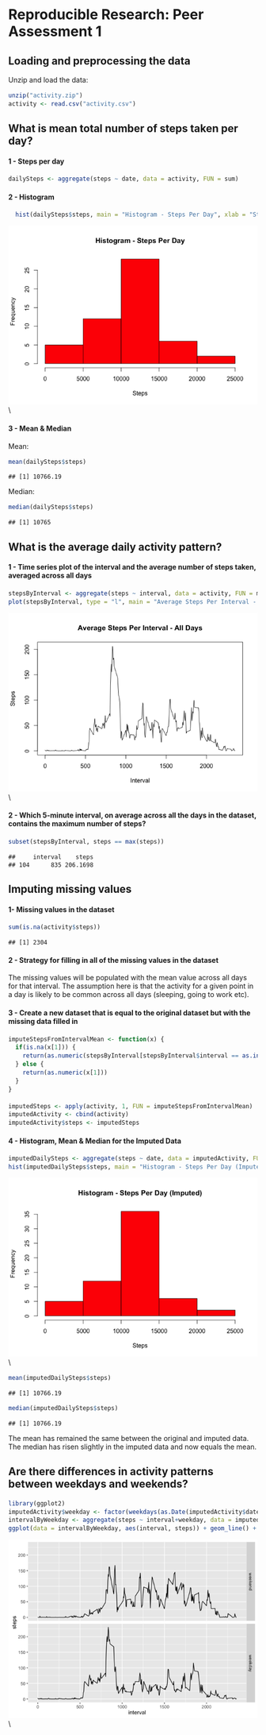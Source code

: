 # Reproducible Research: Peer Assessment 1


## Loading and preprocessing the data

Unzip and load the data:

```r
unzip("activity.zip")
activity <- read.csv("activity.csv")
```

## What is mean total number of steps taken per day?

#### 1 - Steps per day

```r
dailySteps <- aggregate(steps ~ date, data = activity, FUN = sum)
```

#### 2 - Histogram

```r
  hist(dailySteps$steps, main = "Histogram - Steps Per Day", xlab = "Steps", col = "red")
```

![](PA1_template_files/figure-html/comeVar-1.png)\


#### 3 - Mean & Median

Mean:

```r
mean(dailySteps$steps)
```

```
## [1] 10766.19
```

Median:

```r
median(dailySteps$steps)
```

```
## [1] 10765
```

## What is the average daily activity pattern?

#### 1 - Time series plot of the interval and the average number of steps taken, averaged across all days


```r
stepsByInterval <- aggregate(steps ~ interval, data = activity, FUN = mean)
plot(stepsByInterval, type = "l", main = "Average Steps Per Interval - All Days", xlab = "Interval", ylab = "Steps")
```

![](PA1_template_files/figure-html/unnamed-chunk-5-1.png)\


#### 2 - Which 5-minute interval, on average across all the days in the dataset, contains the maximum number of steps?


```r
subset(stepsByInterval, steps == max(steps))
```

```
##     interval    steps
## 104      835 206.1698
```

## Imputing missing values

#### 1- Missing values in the dataset


```r
sum(is.na(activity$steps))
```

```
## [1] 2304
```

#### 2 - Strategy for filling in all of the missing values in the dataset

The missing values will be populated with the mean value across all days for that interval. The assumption here is that the activity for a given point in a day is likely to be common across all days (sleeping, going to work etc).

#### 3 - Create a new dataset that is equal to the original dataset but with the missing data filled in


```r
imputeStepsFromIntervalMean <- function(x) {
  if(is.na(x[1])) {
    return(as.numeric(stepsByInterval[stepsByInterval$interval == as.integer(x[3]),]$steps))
  } else {
    return(as.numeric(x[1]))
  }
}

imputedSteps <- apply(activity, 1, FUN = imputeStepsFromIntervalMean)
imputedActivity <- cbind(activity)
imputedActivity$steps <- imputedSteps
```

#### 4 - Histogram, Mean & Median for the Imputed Data


```r
imputedDailySteps <- aggregate(steps ~ date, data = imputedActivity, FUN = sum)
hist(imputedDailySteps$steps, main = "Histogram - Steps Per Day (Imputed)", xlab = "Steps", col = "red")
```

![](PA1_template_files/figure-html/unnamed-chunk-9-1.png)\

```r
mean(imputedDailySteps$steps)
```

```
## [1] 10766.19
```

```r
median(imputedDailySteps$steps)
```

```
## [1] 10766.19
```

The mean has remained the same between the original and imputed data. The median has risen slightly in the imputed data and now equals the mean.

## Are there differences in activity patterns between weekdays and weekends?


```r
library(ggplot2)
imputedActivity$weekday <- factor(weekdays(as.Date(imputedActivity$date)) %in% c("Monday", "Tuesday", "Wednesday", "Thursday", "Friday"), labels = c("weekend", "weekday"))
intervalByWeekday <- aggregate(steps ~ interval+weekday, data = imputedActivity, FUN = mean)
ggplot(data = intervalByWeekday, aes(interval, steps)) + geom_line() + facet_grid(weekday ~ .)
```

![](PA1_template_files/figure-html/unnamed-chunk-10-1.png)\



